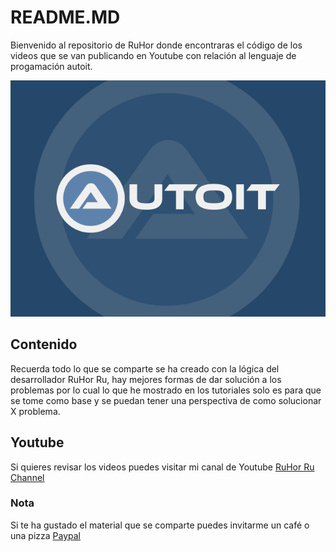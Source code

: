 # README.MD
Bienvenido al repositorio de RuHor donde encontraras el código de los videos que se van publicando en Youtube con relación al lenguaje de progamación autoit.

![](/preview.png)

## Contenido
Recuerda todo lo que se comparte se ha creado con la lógica del desarrollador RuHor Ru, hay mejores formas de dar solución a los problemas por lo cual lo que he mostrado en los tutoriales solo es para que se tome como base y se puedan tener una perspectiva de como solucionar X problema.

## Youtube
Si quieres revisar los videos puedes visitar mi canal de Youtube [RuHor Ru Channel](https://www.youtube.com/channel/UCycVcxsVeJDmHZ9XXvl0vYw/)

### Nota
Si te ha gustado el material que se comparte puedes invitarme un café o una pizza [Paypal](https://www.paypal.com/paypalme/JorgeTene)
